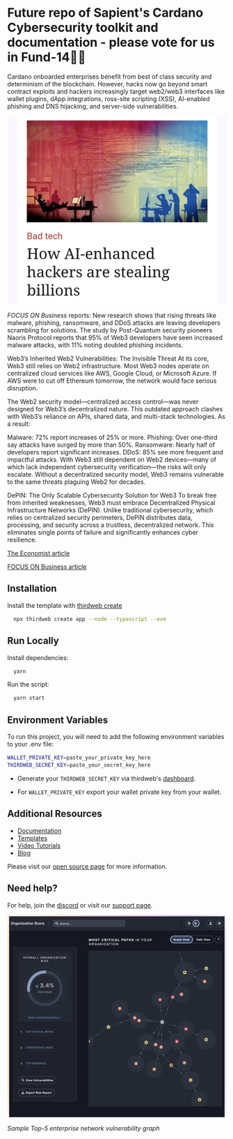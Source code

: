 # Future repo of Sapient's Cardano Cybersecurity toolkit and documentation - please vote for us in Fund-14🫡🙏

Cardano onboarded enterprises benefit from best of class security and determinism of the blockchain. However, hacks now go beyond smart contract exploits and hackers increasingly target web2/web3 interfaces like wallet plugins, dApp integrations, ross-site scripting (XSS), AI-enabled phishing and DNS hijacking, and server-side vulnerabilities.

![Economist](https://raw.githubusercontent.com/Sapient-Predictive-Analytics/enterprise-security/main/assets/economist.jpg)

*FOCUS ON Business* reports: New research shows that rising threats like malware, phishing, ransomware, and DDoS attacks are leaving developers scrambling for solutions. The study by Post-Quantum security pioneers Naoris Protocol reports that 95% of Web3 developers have seen increased malware attacks, with 11% noting doubled phishing incidents.

Web3’s Inherited Web2 Vulnerabilities: The Invisible Threat
At its core, Web3 still relies on Web2 infrastructure. Most Web3 nodes operate on centralized cloud services like AWS, Google Cloud, or Microsoft Azure. If AWS were to cut off Ethereum tomorrow, the network would face serious disruption.

The Web2 security model—centralized access control—was never designed for Web3’s decentralized nature. This outdated approach clashes with Web3’s reliance on APIs, shared data, and multi-stack technologies. As a result:

Malware: 72% report increases of 25% or more.
Phishing: Over one-third say attacks have surged by more than 50%.
Ransomware: Nearly half of developers report significant increases.
DDoS: 85% see more frequent and impactful attacks.
With Web3 still dependent on Web2 devices—many of which lack independent cybersecurity verification—the risks will only escalate. Without a decentralized security model, Web3 remains vulnerable to the same threats plaguing Web2 for decades.

DePIN: The Only Scalable Cybersecurity Solution for Web3
To break free from inherited weaknesses, Web3 must embrace Decentralized Physical Infrastructure Networks (DePIN). Unlike traditional cybersecurity, which relies on centralized security perimeters, DePIN distributes data, processing, and security across a trustless, decentralized network. This eliminates single points of failure and significantly enhances cyber resilience.

[The Economist article](https://www.economist.com/business/2025/08/19/how-ai-enhanced-hackers-are-stealing-billions)

[FOCUS ON Business article](https://focusonbusiness.eu/en/news/web3-s-cyber-crisis-how-inherited-web2-weaknesses-are-a-security-nightmare/6621)

## Installation

Install the template with [thirdweb create](https://portal.thirdweb.com/cli/create)

```bash
  npx thirdweb create app --node --typescript --evm
```

## Run Locally

Install dependencies:

```bash
  yarn
```

Run the script:

```bash
  yarn start
```

## Environment Variables

To run this project, you will need to add the following environment variables to your .env file:

```bash
WALLET_PRIVATE_KEY=paste_your_private_key_here
THIRDWEB_SECRET_KEY=paste_your_secret_key_here
```

- Generate your `THIRDWEB_SECRET_KEY` via thirdweb's [dashboard](https://thirdweb.com/create-api-key).

- For `WALLET_PRIVATE_KEY` export your wallet private key from your wallet.

## Additional Resources

- [Documentation](https://portal.thirdweb.com)
- [Templates](https://thirdweb.com/templates)
- [Video Tutorials](https://youtube.com/thirdweb_)
- [Blog](https://blog.thirdweb.com)



Please visit our [open source page](https://thirdweb.com/open-source) for more information.

## Need help?

For help, join the [discord](https://discord.gg/thirdweb) or visit our [support page](https://support.thirdweb.com).

![NetworkGraph](https://raw.githubusercontent.com/Sapient-Predictive-Analytics/enterprise-security/main/assets/networkGraph.png)

*Sample Top-5 enterprise network vulnerability graph*
